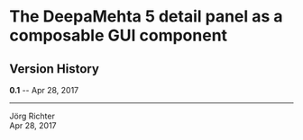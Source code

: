 # The DeepaMehta 5 detail panel as a composable GUI component

## Version History

**0.1** -- Apr 28, 2017

------------
Jörg Richter  
Apr 28, 2017

